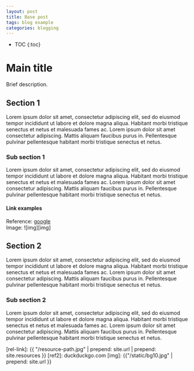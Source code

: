 ```yaml
---
layout: post
title: Base post
tags: blog example
categories: blogging
---
```


* TOC
{:toc}

# Main title

Brief description.

## Section 1
Lorem ipsum dolor sit amet, consectetur adipiscing elit, sed do eiusmod tempor incididunt ut labore et dolore magna aliqua. Habitant morbi tristique senectus et netus et malesuada fames ac. Lorem ipsum dolor sit amet consectetur adipiscing. Mattis aliquam faucibus purus in. Pellentesque pulvinar pellentesque habitant morbi tristique senectus et netus.

### Sub section 1
Lorem ipsum dolor sit amet, consectetur adipiscing elit, sed do eiusmod tempor incididunt ut labore et dolore magna aliqua. Habitant morbi tristique senectus et netus et malesuada fames ac. Lorem ipsum dolor sit amet consectetur adipiscing. Mattis aliquam faucibus purus in. Pellentesque pulvinar pellentesque habitant morbi tristique senectus et netus.

#### Link examples
Reference: [google][global-link]  
Image: ![img][img]

## Section 2
Lorem ipsum dolor sit amet, consectetur adipiscing elit, sed do eiusmod tempor incididunt ut labore et dolore magna aliqua. Habitant morbi tristique senectus et netus et malesuada fames ac. Lorem ipsum dolor sit amet consectetur adipiscing. Mattis aliquam faucibus purus in. Pellentesque pulvinar pellentesque habitant morbi tristique senectus et netus.

### Sub section 2
Lorem ipsum dolor sit amet, consectetur adipiscing elit, sed do eiusmod tempor incididunt ut labore et dolore magna aliqua. Habitant morbi tristique senectus et netus et malesuada fames ac. Lorem ipsum dolor sit amet consectetur adipiscing. Mattis aliquam faucibus purus in. Pellentesque pulvinar pellentesque habitant morbi tristique senectus et netus.

[global-link]: //www.google.com
[rel-link]: {{ "/resource-path.jpg" | prepend: site.url | prepend: site.resources }}
[ref2]: duckduckgo.com
[img]: {{"/static/bg10.jpg" | prepend: site.url }}